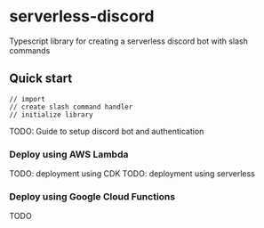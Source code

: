 # serverless-discord

Typescript library for creating a serverless discord bot with slash commands

## Quick start

```
// import
// create slash command handler
// initialize library
```

TODO: Guide to setup discord bot and authentication

### Deploy using AWS Lambda

TODO: deployment using CDK
TODO: deployment using serverless

### Deploy using Google Cloud Functions

TODO